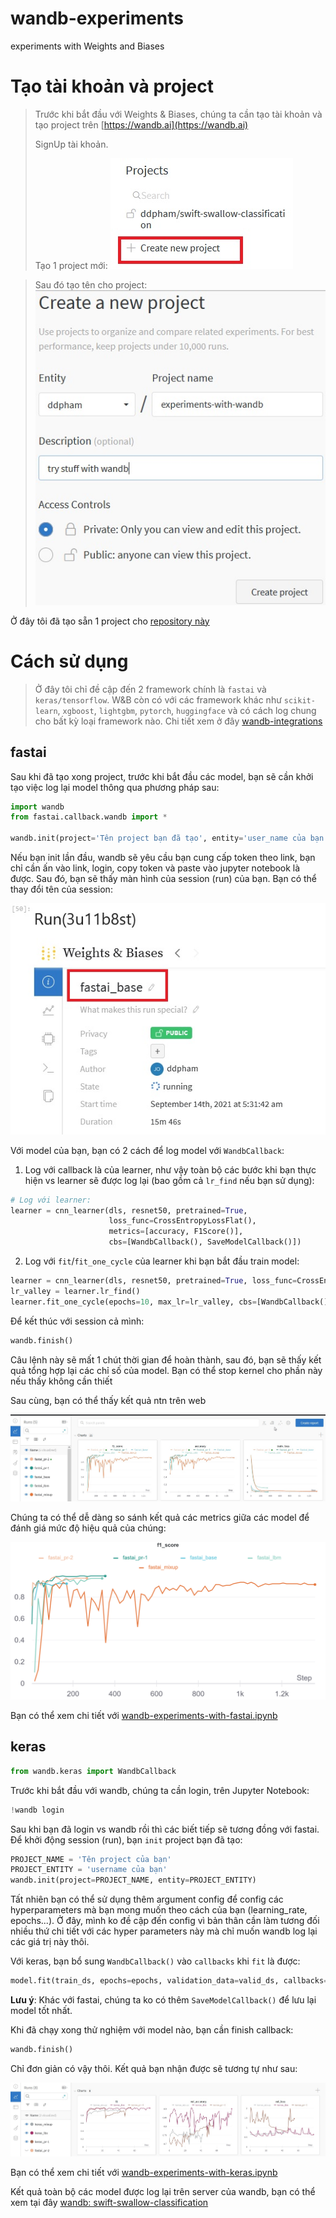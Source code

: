 # wandb-experiments
experiments with Weights and Biases

# Tạo tài khoản và project
> Trước khi bắt đầu với Weights & Biases, chúng ta cần tạo tài khoản và tạo project trên [https://wandb.ai](https://wandb.ai)
> 
> SignUp tài khoản.
> 
> Tạo 1 project mới:
![image.jpg](images/create_new_project.jpg)

> Sau đó tạo tên cho project:
![image.jpg](images/create_new_project_name.jpg)

Ở đây tôi đã tạo sẵn 1 project cho [repository này](https://wandb.ai/ddpham/swift-swallow-classification)


# Cách sử dụng
> Ở đây tôi chỉ đề cập đến 2 framework chính là `fastai` và `keras/tensorflow`. W&B còn có với các framework khác như `scikit-learn`, `xgboost`, `lightgbm`, `pytorch`, `huggingface` và có cách log chung cho bất kỳ loại framework nào. Chi tiết xem ở đây [wandb-integrations](https://docs.wandb.ai/guides/integrations)

## fastai
Sau khi đã tạo xong project, trước khi bắt đầu các model, bạn sẽ cần khởi tạo việc log lại model thông qua phương pháp sau:

```python
import wandb
from fastai.callback.wandb import *

wandb.init(project='Tên project bạn đã tạo', entity='user_name của bạn')
```
Nếu bạn init lần đầu, wandb sẽ yêu cầu bạn cung cấp token theo link, bạn chỉ cần ấn vào link, login, copy token và paste vào jupyter notebook là được.
Sau đó, bạn sẽ thấy màn hình của session (run) của bạn. Bạn có thể thay đổi  tên của session:

![image.jpg](images/fastai_wandb_init.jpg)


Với model của bạn, bạn có 2 cách để log model với `WandbCallback`:
1. Log với callback là của learner, như vậy toàn bộ các bước khi bạn thực hiện vs learner sẽ được log lại (bao gồm cả `lr_find` nếu bạn sử dụng):
```python
# Log với learner:
learner = cnn_learner(dls, resnet50, pretrained=True,
                      loss_func=CrossEntropyLossFlat(), 
                      metrics=[accuracy, F1Score()], 
                      cbs=[WandbCallback(), SaveModelCallback()])
```

2. Log với `fit`/`fit_one_cycle` của learner khi bạn bắt đầu train model:
```python
learner = cnn_learner(dls, resnet50, pretrained=True, loss_func=CrossEntropyLossFlat(), metrics=[accuracy, F1Score()])
lr_valley = learner.lr_find()
learner.fit_one_cycle(epochs=10, max_lr=lr_valley, cbs=[WandbCallback(), SaveModelCallback()])
```

Để kết thúc với session cả mình:
```python
wandb.finish()
```
Câu lệnh này sẽ mất 1 chút thời gian để hoàn thành, sau đó, bạn sẽ thấy kết quả tổng hợp lại các chỉ số của model. Bạn có thể stop kernel cho phần này nếu thấy không cần thiết

Sau cùng, bạn có thể thấy kết quả ntn trên web

![image.jpg](images/wandb_fastai.jpg)

Chúng ta có thể dễ dàng so sánh kết quả các metrics giữa các model để đánh giá mức độ hiệu quả của chúng:

![image.png](images/W&B_fastai_f1.png)

Bạn có thể xem chi tiết với [wandb-experiments-with-fastai.ipynb](https://github.com/ddpham/wandb-experiments/blob/main/nbs/wandb-experiments-with-fastai.ipynb)

## keras

```python
from wandb.keras import WandbCallback
```

Trước khi bắt đầu với wandb, chúng ta cần login, trên Jupyter Notebook:
```python
!wandb login
```
Sau khi bạn đã login vs wandb rồi thì các biết tiếp sẽ tương đồng với fastai. Để khởi động session (run), bạn `init` project bạn đã tạo:

```python
PROJECT_NAME = 'Tên project của bạn'
PROJECT_ENTITY = 'username của bạn'
wandb.init(project=PROJECT_NAME, entity=PROJECT_ENTITY)
```
Tất nhiên bạn có thể sử dụng thêm argument config để config các hyperparameters mà bạn mong muốn theo cách của bạn (learning_rate, epochs...). Ở đây, mình ko đề cập đến config vì bản thân cần làm tương đối nhiều thứ chi tiết với các hyper parameters này mà chỉ muốn wandb log lại các giá trị này thôi.

Với keras, bạn bổ sung `WandbCallback()` vào `callbacks` khi `fit` là được:
```python
model.fit(train_ds, epochs=epochs, validation_data=valid_ds, callbacks=[WandbCallback()])
```

**Lưu ý**: Khác với fastai, chúng ta ko có thêm `SaveModelCallback()` để lưu lại model tốt nhất.

Khi đã chạy xong thử nghiệm với model nào, bạn cần finish callback:
```python
wandb.finish()
```
Chỉ đơn giản có vậy thôi.
Kết quả bạn nhận được sẽ tương tự như sau:

![image](images/wandb_keras.jpg)

Bạn có thể xem chi tiết với [wandb-experiments-with-keras.ipynb](https://github.com/ddpham/wandb-experiments/blob/main/nbs/wandb-experiments-with-keras.ipynb)

Kết quả toàn bộ các model được log lại trên server của wandb, bạn có thể xem tại đây [wandb: swift-swallow-classification](https://wandb.ai/ddpham/swift-swallow-classification)
